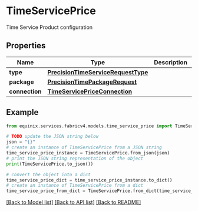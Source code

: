 # TimeServicePrice

Time Service Product configuration

## Properties

Name | Type | Description | Notes
------------ | ------------- | ------------- | -------------
**type** | [**PrecisionTimeServiceRequestType**](PrecisionTimeServiceRequestType.md) |  | [optional] 
**package** | [**PrecisionTimePackageRequest**](PrecisionTimePackageRequest.md) |  | [optional] 
**connection** | [**TimeServicePriceConnection**](TimeServicePriceConnection.md) |  | [optional] 

## Example

```python
from equinix.services.fabricv4.models.time_service_price import TimeServicePrice

# TODO update the JSON string below
json = "{}"
# create an instance of TimeServicePrice from a JSON string
time_service_price_instance = TimeServicePrice.from_json(json)
# print the JSON string representation of the object
print(TimeServicePrice.to_json())

# convert the object into a dict
time_service_price_dict = time_service_price_instance.to_dict()
# create an instance of TimeServicePrice from a dict
time_service_price_from_dict = TimeServicePrice.from_dict(time_service_price_dict)
```
[[Back to Model list]](../README.md#documentation-for-models) [[Back to API list]](../README.md#documentation-for-api-endpoints) [[Back to README]](../README.md)


